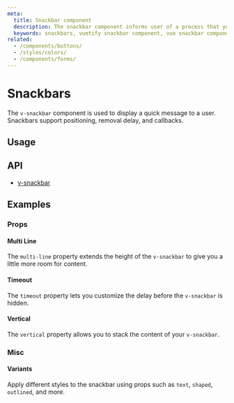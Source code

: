 ```yaml
---
meta:
  title: Snackbar component
  description: The snackbar component informs user of a process that your application has performed is will perform. It can be temporary and often contains actions.
  keywords: snackbars, vuetify snackbar component, vue snackbar component
related:
  - /components/buttons/
  - /styles/colors/
  - /components/forms/
---
```


# Snackbars

The `v-snackbar` component is used to display a quick message to a user. Snackbars support positioning, removal delay, and callbacks.

<entry-ad />

## Usage

<usage name="v-snackbar" />

## API

- [v-snackbar](../../api/v-snackbar)

## Examples

### Props

#### Multi Line

The `multi-line` property extends the height of the `v-snackbar` to give you a little more room for content.

<example file="v-asnackbar/prop-multi-line" />

#### Timeout

The `timeout` property lets you customize the delay before the `v-snackbar` is hidden.

<example file="v-asnackbar/prop-timeout" />

#### Vertical

The `vertical` property allows you to stack the content of your `v-snackbar`.

<example file="v-asnackbar/prop-vertical" />

### Misc

#### Variants

Apply different styles to the snackbar using props such as `text`, `shaped`, `outlined`, and more.

<example file="v-asnackbar/misc-variants" />

<backmatter />

